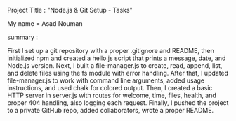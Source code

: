 Project Title : "Node.js & Git Setup - Tasks"

My name = Asad Nouman 

summary :

First I set up a git repository with a proper .gitignore and README, then initialized npm and created a hello.js script that prints a message, date, and Node.js version.
Next, I built a file-manager.js to create, read, append, list, and delete files using the fs module with error handling.
After that, I updated file-manager.js to work with command line arguments, added usage instructions, and used chalk for colored output.
Then, I created a basic HTTP server in server.js with routes for welcome, time, files, health, and proper 404 handling, also logging each request.
Finally, I pushed the project to a private GitHub repo, added collaborators, wrote a proper README.